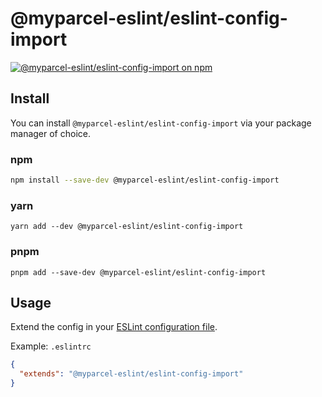 # @myparcel-eslint/eslint-config-import

[![@myparcel-eslint/eslint-config-import on npm](https://img.shields.io/npm/v/@myparcel-eslint/eslint-config-import?style=for-the-badge)](https://npmjs.com/package/@myparcel-eslint/eslint-config-import)

## Install

You can install `@myparcel-eslint/eslint-config-import` via your package manager of choice.

### npm

```bash
npm install --save-dev @myparcel-eslint/eslint-config-import
```

### yarn

```shell
yarn add --dev @myparcel-eslint/eslint-config-import
```

### pnpm

```shell
pnpm add --save-dev @myparcel-eslint/eslint-config-import
```

## Usage

Extend the config in your [ESLint configuration file].

Example: `.eslintrc`

```json
{
  "extends": "@myparcel-eslint/eslint-config-import"
}
```

[ESLint configuration file]: https://eslint.org/docs/user-guide/configuring
